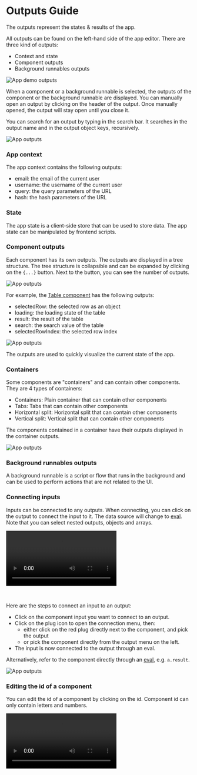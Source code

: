 # Outputs Guide

The outputs represent the states & results of the app.

All outputs can be found on the left-hand side of the app editor. There are three kind of outputs:

- Context and state
- Component outputs
- Background runnables outputs

![App demo outputs](../assets/apps/2_app_outputs/app-demo-outputs.png.webp)

When a component or a background runnable is selected, the outputs of the component or the background runnable are displayed.
You can manually open an output by clicking on the header of the output. Once manually opened, the output will stay open until you close it.

You can search for an output by typing in the search bar. It searches in the output name and in the output object keys, recursively.

![App outputs](../assets/apps/2_app_outputs/app_outputs.png.webp)

### App context

The app context contains the following outputs:

- email: the email of the current user
- username: the username of the current user
- query: the query parameters of the URL
- hash: the hash parameters of the URL

### State

The app state is a client-side store that can be used to store data. The app state can be manipulated by frontend scripts.

### Component outputs

Each component has its own outputs. The outputs are displayed in a tree structure. The tree structure is collapsible and can be expanded by clicking on the `{...}` button. Next to the button, you can see the number of outputs.

![App outputs](../assets/apps/2_app_outputs/app-output-collapsed.png.webp)

For example, the [Table component](./4_app_configuration_settings/table.mdx) has the following outputs:

- selectedRow: the selected row as an object
- loading: the loading state of the table
- result: the result of the table
- search: the search value of the table
- selectedRowIndex: the selected row index

![App outputs](../assets/apps/2_app_outputs/app_outputs.png.webp)

The outputs are used to quickly visualize the current state of the app.

### Containers

Some components are "containers" and can contain other components. They are 4 types of containers:

- Containers: Plain container that can contain other components
- Tabs: Tabs that can contain other components
- Horizontal split: Horizontal split that can contain other components
- Vertical split: Vertical split that can contain other components

The components contained in a container have their outputs displayed in the container outputs.

![App outputs](../assets/apps/2_app_outputs/app-output-container.png.webp)

### Background runnables outputs

A background runnable is a script or flow that runs in the background and can be used to perform actions that are not related to the UI.

### Connecting inputs

Inputs can be connected to any outputs. When connecting, you can click on the output to connect the input to it. The data source will change to [eval](./3_app-runnable-panel.mdx#evals). Note that you can select nested outputs, objects and arrays.

<video
    className="border-2 rounded-xl object-cover w-full h-full dark:border-gray-800"
    controls
    src="/videos/app-connections.mp4"
    alt="Connecting inputs"
/>

<br/>

Here are the steps to connect an input to an output:

- Click on the component input you want to connect to an output.
- Click on the plug icon to open the connection menu, then:
  - either click on the red plug directly next to the component, and pick the output
  - or pick the component directly from the output menu on the left.
- The input is now connected to the output through an eval.

Alternatively, refer to the component directly through an [eval](./3_app-runnable-panel.mdx#evals), e.g. `a.result`.

![App outputs](../assets/apps/2_app_outputs/connecting_eval.png "Connecting through eval")

### Editing the id of a component

You can edit the id of a component by clicking on the id. Component id can only contain letters and numbers.

<video
    className="border-2 rounded-xl object-cover w-full h-full dark:border-gray-800"
    controls
    src="/videos/app-edit-id.mp4"
/>
